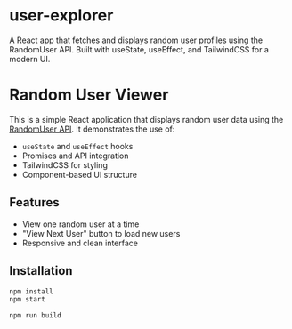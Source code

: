 # user-explorer
A React app that fetches and displays random user profiles using the RandomUser API. Built with useState, useEffect, and TailwindCSS for a modern UI.

# Random User Viewer

This is a simple React application that displays random user data using the [RandomUser API](https://randomuser.me/api/). It demonstrates the use of:

- `useState` and `useEffect` hooks
- Promises and API integration
- TailwindCSS for styling
- Component-based UI structure

## Features
- View one random user at a time
- "View Next User" button to load new users
- Responsive and clean interface

## Installation
```bash
npm install
npm start

npm run build
